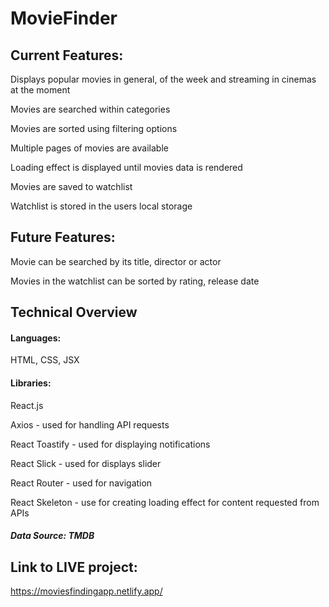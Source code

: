 # MovieFinder

## Current Features:

Displays popular movies in general, of the week and streaming in cinemas at the moment

Movies are searched within categories

Movies are sorted using filtering options

Multiple pages of movies are available

Loading effect is displayed until movies data is rendered

Movies are saved to watchlist

Watchlist is stored in the users local storage

## Future Features:

Movie can be searched by its title, director or actor

Movies in the watchlist can be sorted by rating, release date

## Technical Overview

#### Languages: 
HTML, CSS, JSX

#### Libraries:

React.js

Axios - used for handling API requests

React Toastify - used for displaying notifications

React Slick - used for displays slider

React Router - used for navigation

React Skeleton - use for creating loading effect for content requested from APIs

##### Data Source: TMDB

## Link to LIVE project: 
https://moviesfindingapp.netlify.app/
